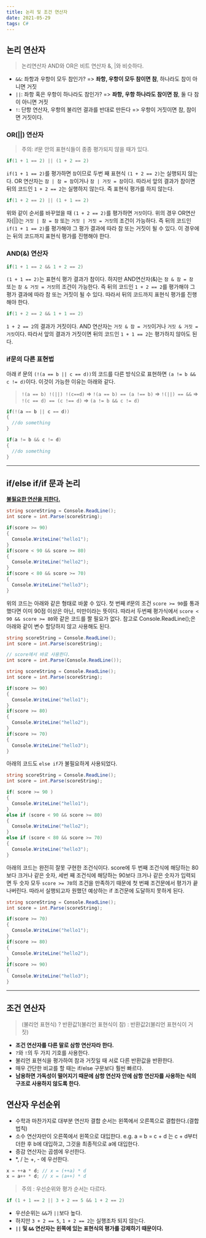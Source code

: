 ```yaml
---
title: 논리 및 조건 연산자
date: 2021-05-29
tags: C#
---
```


## 논리 연산자

> 논리연산자 AND와 OR은 비트 연산자 &, |와 비슷하다.

- `&&`: 좌항과 우항이 모두 참인가? => **좌항, 우항이 모두 참이면 참**, 하나라도 참이 아니면 거짓
- `||`: 좌항 혹은 우항이 하나라도 참인가? => **좌항, 우항 하나라도 참이면 참**, 둘 다 참이 아니면 거짓
- `!`: 단항 연산자, 우항의 불리언 결과를 반대로 만든다 => 우항이 거짓이면 참, 참이면 거짓이다.

### OR(||) 연산자

> 주의: if문 안의 표현식들이 종종 평가되지 않을 때가 있다.

```c#
if(1 + 1 == 2) || (1 + 2 == 2)
```

`if(1 + 1 == 2)`를 평가하면 `참`이므로 두번 째 표현식 `(1 + 2 == 2)`는 실행되지 않는다. OR 연산자는 `참 | 참 = 참`이거나 `참 | 거짓 = 참`이다. 따라서 앞의 결과가 참이면 뒤의 코드인 `1 + 2 == 2`는 실행하지 않는다. 즉 표현식 평가를 하지 않는다.

```c#
if(1 + 2 == 2) || (1 + 1 == 2)
```

위와 같이 순서를 바꾸었을 때 `(1 + 2 == 2)`를 평가하면 `거짓`이다. 위의 경우 OR연산자(||)는 `거짓 | 참 = 참` 또는 `거짓 | 거짓 = 거짓`의 조건이 가능하다. 즉 뒤의 코드인 `if(1 + 1 == 2)`를 평가해야 그 평가 결과에 따라 참 또는 거짓이 될 수 있다. 이 경우에는 뒤의 코드까지 표현식 평가를 진행해야 한다.

### AND(&) 연산자

```c#
if(1 + 1 == 2 && 1 + 2 == 2)
```

`(1 + 1 == 2)`는 표현식 평가 결과가 참이다. 하지만 AND연산자(&)는 `참 & 참 = 참` 또는 `참 & 거짓 = 거짓`의 조건이 가능한다. 즉 뒤의 코드인 `1 + 2 == 2`를 평가해야 그 평가 결과에 따라 참 또는 거짓이 될 수 있다. 따라서 뒤의 코드까지 표현식 평가를 진행해야 한다.

```c#
if(1 + 2 == 2 && 1 + 1 == 2)
```

`1 + 2 == 2`의 결과가 거짓이다. AND 연산자는 `거짓 & 참 = 거짓`이거나 `거짓 & 거짓 = 거짓`이다. 따라서 앞의 결과가 거짓이면 뒤의 코드인 `1 + 1 == 2`는 평가하지 않아도 된다.

### if문의 다른 표현법

아래 if 문의 `(!(a == b || c == d))`의 코드를 다른 방식으로 표현하면 `(a != b && c != d)`이다. 이것이 가능한 이유는 아래와 같다.

> `!(a == b) !(||) !(c==d)` => `!(a == b) == (a !== b)` => `!(||) == &&` => `!(c == d) == (c !== d)` => `(a != b && c != d)`

```c#
if(!(a == b || c == d))
{
  //do something
}

if(a != b && c != d)
{
  //do something
}
```

---

## if/else if/if 문과 논리

**<u>불필요한 연산을 피한다.</u>**

```c#
string scoreString = Console.ReadLine();
int score = int.Parse(scoreString);

if(score >= 90)
{
  Console.WriteLine("hello1");
}
if(score < 90 && score >= 80)
{
  Console.WriteLine("hello2");
}
if(score < 80 && score >= 70)
{
  Console.WriteLine("hello3");
}
```

위의 코드는 아래와 같은 형태로 바꿀 수 있다. 첫 번째 if문의 조건 `score >= 90`를 통과했다면 이미 90점 이상은 아닌, 미만이라는 뜻이다. 따라서 두번째 평가식에서 `score < 90 && score >= 80`와 같은 코드를 짤 필요가 없다. 참고로 Console.ReadLine();은 아래와 같이 변수 할당하지 않고 사용해도 된다.

```c#
string scoreString = Console.ReadLine();
int score = int.Parse(scoreString);

// score에서 바로 사용한다.
int score = int.Parse(Console.ReadLine());
```

```c#
string scoreString = Console.ReadLine();
int score = int.Parse(scoreString);

if(score >= 90)
{
  Console.WriteLine("hello1");
}
if(score >= 80)
{
  Console.WriteLine("hello2");
}
if(score >= 70)
{
  Console.WriteLine("hello3");
}
```

아래의 코드도 `else if`가 불필요하게 사용되었다.

```c#
string scoreString = Console.ReadLine();
int score = int.Parse(scoreString);

if( score >= 90 )
{
  Console.WriteLine("hello1");
}
else if (score < 90 && score >= 80)
{
  Console.WriteLine("hello2");
}
else if (score < 80 && score >= 70)
{
  Console.WriteLine("hello3");
}
```

아래의 코드는 완전히 잘못 구현한 조건식이다. score에 두 번째 조건식에 해당하는 80보다 크거나 같은 숫자, 세번 째 조건식에 해당하는 90보다 크거나 같은 숫자가 입력되면 두 숫자 모두 `score >= 70`의 조건을 만족하기 때문에 첫 번째 조건문에서 평가가 끝나버린다. 따라서 실행되고자 원했던 예상하는 if 조건문에 도달하지 못하게 된다.

```c#
string scoreString = Console.ReadLine();
int score = int.Parse(scoreString);

if(score >= 70)
{
  Console.WriteLine("hello1");
}
if(score >= 80)
{
  Console.WriteLine("hello2");
}
if(score >= 90)
{
  Console.WriteLine("hello3");
}
```

---

## 조건 연산자

> (불리언 표현식) ? 반환값1(불리언 표현식이 참) : 반환값2(불리언 표현식이 거짓)

- **조건 연산자를 다른 말로 삼항 연산자라 한다.**
- `?`와 `!`의 두 가지 기호를 사용한다.
- 불리언 표현식을 평가하여 참과 거짓일 때 서로 다른 반환값을 반환한다.
- 매우 간단한 비교를 할 때는 if/else 구문보다 훨씬 빠르다.
- **남용하면 가독성이 떨어지기 때문에 삼항 연산자 안에 삼항 연산자를 사용하는 식의 구조로 사용하지 않도록 한다.**

## 연산자 우선순위

- 수학과 마찬가지로 대부분 연산자 결합 순서는 왼쪽에서 오른쪽으로 결합한다.(결합법칙)
- 소수 연산자만이 오른쪽에서 왼쪽으로 대입한다. e.g. a = b = c + d 는 c + d부터 더한 후 b에 대입하고, 그것을 최종적으로 a에 대입한다.
- 증감 연산자는 곱셈에 우선한다.
- \*, / 는 +, - 에 우선한다.

```c#
x = ++a * d; // x = (++a) * d
x = a++ * d; // x = (a++) * d
```

> 주의 : 우선순위와 평가 순서는 다르다.

```c#
if (1 + 1 == 2 || 3 + 2 == 5 && 1 + 2 == 2)
```

- 우선순위는 `&&`가 `||`보다 높다.
- 하지만 `3 + 2 == 5`, `1 + 2 == 2`는 실행조차 되지 않는다.
- **`||` 및 `&&` 연산자는 왼쪽에 있는 표현식의 평가를 강제하기 때문이다.**
